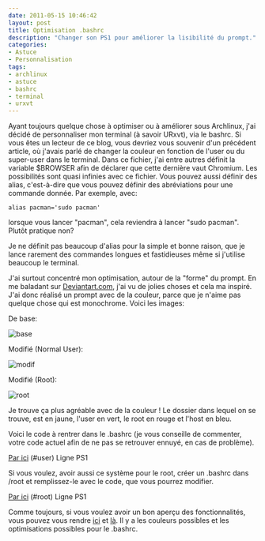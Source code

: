 ```yaml
---
date: 2011-05-15 10:46:42
layout: post
title: Optimisation .bashrc
description: "Changer son PS1 pour améliorer la lisibilité du prompt."
categories:
- Astuce
- Personnalisation
tags:
- archlinux
- astuce
- bashrc
- terminal
- urxvt
---
```


Ayant toujours quelque chose à optimiser ou à améliorer sous Archlinux, j'ai décidé de personnaliser mon terminal (à savoir URxvt), via le bashrc. Si vous êtes un lecteur de ce blog, vous devriez vous souvenir d'un précédent article, où j'avais parlé de changer la couleur en fonction de l'user ou du super-user dans le terminal.
Dans ce fichier, j'ai entre autres définit la variable $BROWSER afin de déclarer que cette dernière vaut Chromium. Les possibilités sont quasi infinies avec ce fichier. Vous pouvez aussi définir des alias, c'est-à-dire que vous pouvez définir des abréviations pour une commande donnée. Par exemple, avec:

<!-- more -->

	alias pacman='sudo pacman'

lorsque vous lancer "pacman", cela reviendra à lancer "sudo pacman". Plutôt pratique non?

Je ne définit pas beaucoup d'alias pour la simple et bonne raison, que je lance rarement des commandes longues et fastidieuses même si j'utilise beaucoup le terminal.

J'ai surtout concentré mon optimisation, autour de la "forme" du prompt. En me baladant sur [Deviantart.com](http://www.deviantart.com/), j'ai vu de jolies choses et cela ma inspiré. J'ai donc réalisé un prompt avec de la couleur, parce que je n'aime pas quelque chose qui est monochrome.
Voici les images:

De base:

<img class="imgcenter" alt="base" src="http://linuxien.legtux.org/uploads/images/2011/05/termbase.png">

Modifié (Normal User):

<img class="imgcenter" alt="modif" src="http://linuxien.legtux.org/uploads/images/2011/05/termmodif.png">

Modifié (Root):

<img class="imgcenter" alt="root" src="http://linuxien.legtux.org/uploads/images/2011/05/termmodifroot.png">

Je trouve ça plus agréable avec de la couleur ! Le dossier dans lequel on se trouve, est en jaune, l'user en vert, le root en rouge et l'host en bleu.

Voici le code à rentrer dans le .bashrc (je vous conseille de commenter, votre code actuel afin de ne pas se retrouver ennuyé, en cas de problème).

[Par ici](https://github.com/Ypnose/Madfiles/blob/master/.bashrc) (#user) Ligne PS1

Si vous voulez, avoir aussi ce système pour le root, créer un .bashrc dans /root et remplissez-le avec le code, que vous pourrez modifier.

[Par ici](https://github.com/Ypnose/Madfiles/blob/master/.bashrc_root) (#root) Ligne PS1

Comme toujours, si vous voulez avoir un bon aperçu des fonctionnalités, vous pouvez vous rendre [ici](https://wiki.archlinux.org/index.php/Bashrc#Configuration) et [là](https://wiki.archlinux.org/index.php/Color_Bash_Prompt). Il y a les couleurs possibles et les optimisations possibles pour le .bashrc.
